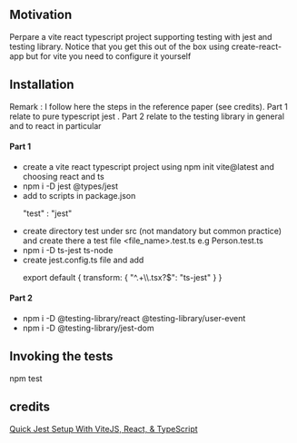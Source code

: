 <h2>Motivation</h2>
Perpare a vite react typescript project supporting testing with jest and testing library. Notice that you get this out of the box using create-react-app but for vite you need to configure it yourself


<h2>Installation</h2>
<p>Remark : I follow here the steps in the reference paper (see credits). Part 1 relate to pure typescript jest . Part 2 relate to the testing library in general and to react in particular</p>
<h4>Part 1</h4>
<ul>
<li>create a vite react typescript project using npm init vite@latest and choosing react and ts</li>
<li>npm i -D jest @types/jest</li>
<li>add to scripts in package.json  <p>"test" : "jest"</p></li>  
<li>create directory test under src (not mandatory but common practice) and create there a test file &lt;file_name&gt;.test.ts e.g Person.test.ts</li>
<li>npm i -D ts-jest ts-node</li>
<li>create jest.config.ts file and add <p>export default {
  transform: {
    "^.+\\.tsx?$": "ts-jest"
  }
}</p></li>
</ul>

<h4>Part 2</h4>
<ul>
<li>npm i -D @testing-library/react @testing-library/user-event</li>
<li>npm i -D @testing-library/jest-dom</li>
</ul>

<h2>Invoking the tests</h2>
npm test

<h2>credits</h2>
<a href='https://codingwithmanny.medium.com/quick-jest-setup-with-vitejs-react-typescript-82f325e4323f'>Quick Jest Setup With ViteJS, React, & TypeScript</a>